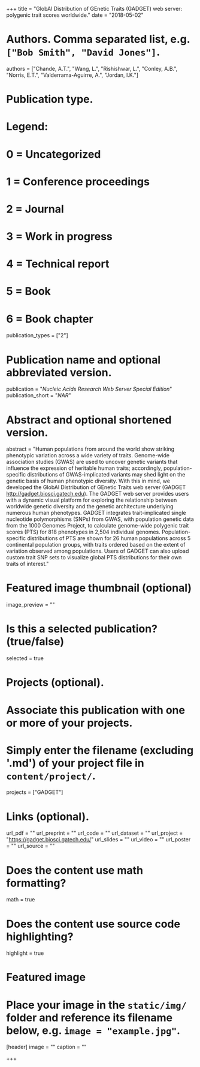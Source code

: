 +++
title = "GlobAl Distribution of GEnetic Traits (GADGET) web server: polygenic trait scores worldwide."
date = "2018-05-02"

# Authors. Comma separated list, e.g. `["Bob Smith", "David Jones"]`.
authors = ["Chande, A.T.", "Wang, L.", "Rishishwar, L.", "Conley, A.B.", "Norris, E.T.", "Valderrama-Aguirre, A.", "Jordan, I.K."]

# Publication type.
# Legend:
# 0 = Uncategorized
# 1 = Conference proceedings
# 2 = Journal
# 3 = Work in progress
# 4 = Technical report
# 5 = Book
# 6 = Book chapter
publication_types = ["2"]

# Publication name and optional abbreviated version.
publication = "*Nucleic Acids Research Web Server Special Edition*"
publication_short = "*NAR*"

# Abstract and optional shortened version.
abstract = "Human populations from around the world show striking phenotypic variation across a wide variety of traits.  Genome-wide association studies (GWAS) are used to uncover genetic variants that influence the expression of heritable human traits; accordingly, population-specific distributions of GWAS-implicated variants may shed light on the genetic basis of human phenotypic diversity.  With this in mind, we developed the GlobAl Distribution of GEnetic Traits web server (GADGET http://gadget.biosci.gatech.edu).  The GADGET web server provides users with a dynamic visual platform for exploring the relationship between worldwide genetic diversity and the genetic architecture underlying numerous human phenotypes.  GADGET integrates trait-implicated single nucleotide polymorphisms (SNPs) from GWAS, with population genetic data from the 1000 Genomes Project, to calculate genome-wide polygenic trait scores (PTS) for 818 phenotypes in 2,504 individual genomes.  Population-specific distributions of PTS are shown for 26 human populations across 5 continental population groups, with traits ordered based on the extent of variation observed among populations.  Users of GADGET can also upload custom trait SNP sets to visualize global PTS distributions for their own traits of interest."

# Featured image thumbnail (optional)
image_preview = ""

# Is this a selected publication? (true/false)
selected = true

# Projects (optional).
#   Associate this publication with one or more of your projects.
#   Simply enter the filename (excluding '.md') of your project file in `content/project/`.
projects = ["GADGET"]

# Links (optional).
url_pdf = ""
url_preprint = ""
url_code = ""
url_dataset = ""
url_project = "https://gadget.biosci.gatech.edu/"
url_slides = ""
url_video = ""
url_poster = ""
url_source = ""

# Does the content use math formatting?
math = true

# Does the content use source code highlighting?
highlight = true

# Featured image
# Place your image in the `static/img/` folder and reference its filename below, e.g. `image = "example.jpg"`.
[header]
image = ""
caption = ""

+++

